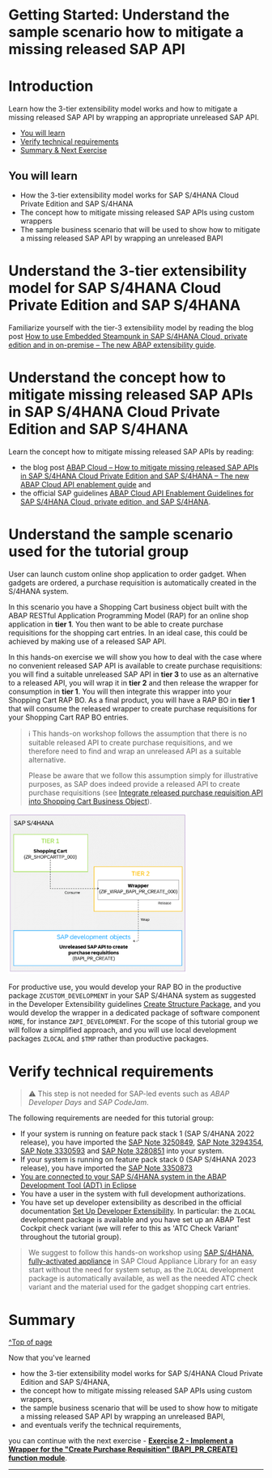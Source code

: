 # Getting Started: Understand the sample scenario how to mitigate a missing released SAP API
<!-- description --> 

# Introduction

Learn how the 3-tier extensibility model works and how to mitigate a missing released SAP API by wrapping an appropriate unreleased SAP API.

- [You will learn](#you-will-learn)
- [Verify technical requirements](#verify-technical-requirements)
- [Summary & Next Exercise](#summary)


## You will learn 
- How the 3-tier extensibility model works for SAP S/4HANA Cloud Private Edition and SAP S/4HANA
- The concept how to mitigate missing released SAP APIs using custom wrappers
- The sample business scenario that will be used to show how to mitigate a missing released SAP API by wrapping an unreleased BAPI 

# Understand the 3-tier extensibility model for SAP S/4HANA Cloud Private Edition and SAP S/4HANA

Familiarize yourself with the tier-3 extensibility model by reading the blog post [How to use Embedded Steampunk in SAP S/4HANA Cloud, private edition and in on-premise – The new ABAP extensibility guide](https://blogs.sap.com/2022/10/25/how-to-use-embedded-steampunk-in-sap-s-4hana-cloud-private-edition-and-in-on-premise-the-new-abap-extensibility-guide/).

# Understand the concept how to mitigate missing released SAP APIs in SAP S/4HANA Cloud Private Edition and SAP S/4HANA

Learn the concept how to mitigate missing released SAP APIs by reading:  
- the blog post [ABAP Cloud – How to mitigate missing released SAP APIs in SAP S/4HANA Cloud Private Edition and SAP S/4HANA – The new ABAP Cloud API enablement guide](https://blogs.sap.com/2023/05/24/abap-cloud-how-to-mitigate-missing-released-sap-apis-in-sap-s-4hana-cloud-private-edition-and-sap-s-4hana-the-new-abap-cloud-api-enablement-guide/) and 
- the official SAP guidelines [ABAP Cloud API Enablement Guidelines for SAP S/4HANA Cloud, private edition, and SAP S/4HANA](https://www.sap.com/documents/2023/05/b0bd8ae6-747e-0010-bca6-c68f7e60039b.html).

# Understand the sample scenario used for the tutorial group

User can launch custom online shop application to order gadget. When gadgets are ordered, a purchase requisition is automatically created in the S/4HANA system.

In this scenario you have a Shopping Cart business object built with the ABAP RESTful Application Programming Model (RAP) for an online shop application in **tier 1**. You then want to be able to create purchase requisitions for the shopping cart entries. In an ideal case, this could be achieved by making use of a released SAP API. 

In this hands-on exercise we will show you how to deal with the case where no convenient released SAP API is available to create purchase requisitions: you will find a suitable unreleased SAP API in **tier 3** to use as an alternative to a released API, you will wrap it in **tier 2** and then release the wrapper for consumption in **tier 1**. You will then integrate this wrapper into your Shopping Cart RAP BO. As a final product, you will have a RAP BO in **tier 1** that will consume the released wrapper to create purchase requisitions for your Shopping Cart RAP BO entries.

> ℹ️ This hands-on workshop follows the assumption that there is no suitable released API to create purchase requisitions, and we therefore need to find and wrap an unreleased API as a suitable alternative.   
> 
> Please be aware that we follow this assumption simply for illustrative purposes, as SAP does indeed provide a released API to create purchase requisitions (see [Integrate released purchase requisition API into Shopping Cart Business Object](abap-s4hanacloud-purchasereq-integrate-api)).

<img src="images/scenario_overview.png" alt="Scenario overview" width="70%">

For productive use, you would develop your RAP BO in the productive package `ZCUSTOM_DEVELOPMENT` in your SAP S/4HANA system as suggested in the Developer Extensibility guidelines [Create Structure Package](https://help.sap.com/docs/ABAP_PLATFORM_NEW/b5670aaaa2364a29935f40b16499972d/076bbbf3fe584439938b27f49daa6765.html?version=202210.000), and you would develop the wrapper in a dedicated package of software component `HOME`, for instance `ZAPI_DEVELOPMENT`. For the scope of this tutorial group we will follow a simplified approach, and you will use local development packages `ZLOCAL` and `$TMP` rather than productive packages.

# Verify technical requirements

> ⚠️ This step is not needed for SAP-led events such as _ABAP Developer Days_ and _SAP CodeJam_.

The following requirements are needed for this tutorial group:

- If your system is running on feature pack stack 1 (SAP S/4HANA 2022 release), you have imported the [SAP Note 3250849](https://launchpad.support.sap.com/#/notes/3250849), [SAP Note 3294354](https://launchpad.support.sap.com/#/notes/3294354), [SAP Note 3330593](https://launchpad.support.sap.com/#/notes/3330593) and [SAP Note 3280851](https://launchpad.support.sap.com/#/notes/3280851) into your system.
- If your system is running on feature pack stack 0 (SAP S/4HANA 2023 release), you have imported the [SAP Note 3350873](https://launchpad.support.sap.com/#/notes/3350873)
- [You are connected to your SAP S/4HANA system in the ABAP Development Tool (ADT) in Eclipse](abap-s4hanacloud-login)
- You have a user in the system with full development authorizations.
- You have set up developer extensibility as described in the official documentation [Set Up Developer Extensibility](https://help.sap.com/docs/ABAP_PLATFORM_NEW/b5670aaaa2364a29935f40b16499972d/31367ef6c3e947059e0d7c1cbfcaae93.html?version=202210.000). In particular: the `ZLOCAL` development package is available and you have set up an ABAP Test Cockpit check variant (we will refer to this as 'ATC Check Variant' throughout the tutorial group).

> We suggest to follow this hands-on workshop using [SAP S/4HANA, fully-activated appliance](https://blogs.sap.com/2018/12/12/sap-s4hana-fully-activated-appliance-create-your-sap-s4hana-1809-system-in-a-fraction-of-the-usual-setup-time/) in SAP Cloud Appliance Library for an easy start without the need for system setup, as the `ZLOCAL` development package is automatically available, as well as the needed ATC check variant and the material used for the gadget shopping cart entries.


# Summary 
[^Top of page](#)

Now that you've learned 
- how the 3-tier extensibility model works for SAP S/4HANA Cloud Private Edition and SAP S/4HANA,
- the concept how to mitigate missing released SAP APIs using custom wrappers, 
- the sample business scenario that will be used to show how to mitigate a missing released SAP API by wrapping an unreleased BAPI,
- and eventuals verify the technical requirements,

you can continue with the next exercise - **[Exercise 2 - Implement a Wrapper for the "Create Purchase Requisition" (BAPI_PR_CREATE) function module](../ex2/README.md)**.

---
